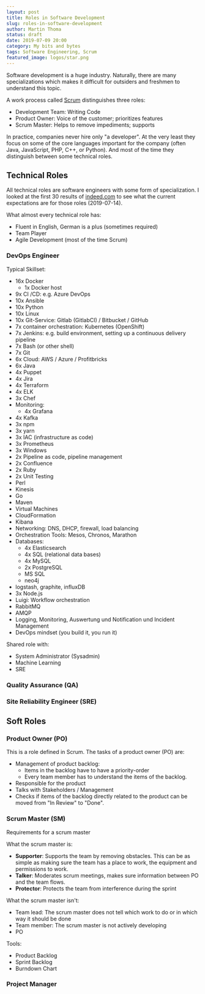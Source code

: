 ```yaml
---
layout: post
title: Roles in Software Development
slug: roles-in-software-development
author: Martin Thoma
status: draft
date: 2019-07-09 20:00
category: My bits and bytes
tags: Software Engineering, Scrum
featured_image: logos/star.png
---
```

Software development is a huge industry. Naturally, there are many
specializations which makes it difficult for outsiders and freshmen to
understand this topic.

A work process called <a href="https://en.wikipedia.org/wiki/Scrum_(software_development)">Scrum</a>
distinguishes three roles:

* Development Team: Writing Code
* Product Owner: Voice of the customer; prioritizes features
* Scrum Master: Helps to remove impediments; supports

In practice, companies never hire only "a developer". At the very least they
focus on some of the core languages important for the company (often Java,
JavaScript, PHP, C++, or Python). And most of the time they distinguish between
some technical roles.


## Technical Roles

All technical roles are software engineers with some form of specialization.
I looked at the first 30 results of <a href="https://de.indeed.com/Devops-Engineer-Jobs">indeed.com</a>
to see what the current expectations are for those roles (2019-07-14).

What almost every technical role has:

* Fluent in English, German is a plus (sometimes required)
* Team Player
* Agile Development (most of the time Scrum)


### DevOps Engineer

Typical Skillset:

* 16x Docker
    * 1x Docker host
* 9x CI /CD: e.g. Azure DevOps
* 10x Ansible
* 10x Python
* 10x Linux
* 10x Git-Service: Gitlab (GitlabCI) / Bitbucket / GitHub
* 7x container orchestration: Kubernetes (OpenShift)
* 7x Jenkins: e.g. build environment, setting up a continuous delivery pipeline
* 7x Bash (or other shell)
* 7x Git
* 6x Cloud: AWS / Azure / Profitbricks
* 6x Java
* 4x Puppet
* 4x Jira
* 4x Terraform
* 4x ELK
* 3x Chef
* Monitoring:
    * 4x Grafana
* 4x Kafka
* 3x npm
* 3x yarn
* 3x IAC (infrastructure as code)
* 3x Prometheus
* 3x Windows
* 2x Pipeline as code, pipeline management
* 2x Confluence
* 2x Ruby
* 2x Unit Testing
* Perl
* Kinesis
* Go
* Maven
* Virtual Machines
* CloudFormation
* Kibana
* Networking: DNS, DHCP, firewall, load balancing
* Orchestration Tools: Mesos, Chronos, Marathon
* Databases:
    * 4x Elasticsearch
    * 4x SQL (relational data bases)
    * 4x MySQL
    * 2x PostgreSQL
    * MS SQL
    * neo4j
* logstash, graphite, influxDB
* 3x Node.js
* Luigi: Workflow orchestration
* RabbitMQ
* AMQP
* Logging, Monitoring, Auswertung und Notification und Incident Management
* DevOps mindset (you build it, you run it)

Shared role with:

* System Administrator (Sysadmin)
* Machine Learning
* SRE


### Quality Assurance (QA)

### Site Reliability Engineer (SRE)

## Soft Roles

### Product Owner (PO)

This is a role defined in Scrum. The tasks of a product owner (PO) are:

* Management of product backlog:
    * Items in the backlog have to have a priority-order
    * Every team member has to understand the items of the backlog.
* Responsible for the product
* Talks with Stakeholders / Management
* Checks if items of the backlog directly related to the product can be moved
  from "In Review" to "Done".


### Scrum Master (SM)

Requirements for a scrum master

What the scrum master is:

* **Supporter**: Supports the team by removing obstacles. This can be as simple
  as making sure the team has a place to work, the equipment and permissions to
  work.
* **Talker**: Moderates scrum meetings, makes sure information between PO and
  the team flows.
* **Protector**: Protects the team from interference during the sprint

What the scrum master isn't:

* Team lead: The scrum master does not tell which work to do or in which way it
  should be done
* Team member: The scrum master is not actively developing
* PO

Tools:

* Product Backlog
* Sprint Backlog
* Burndown Chart


### Project Manager

